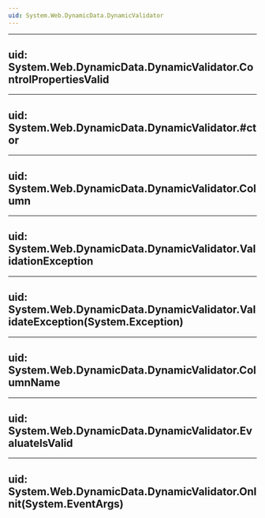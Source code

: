 ```yaml
---
uid: System.Web.DynamicData.DynamicValidator
---
```


---
uid: System.Web.DynamicData.DynamicValidator.ControlPropertiesValid
---

---
uid: System.Web.DynamicData.DynamicValidator.#ctor
---

---
uid: System.Web.DynamicData.DynamicValidator.Column
---

---
uid: System.Web.DynamicData.DynamicValidator.ValidationException
---

---
uid: System.Web.DynamicData.DynamicValidator.ValidateException(System.Exception)
---

---
uid: System.Web.DynamicData.DynamicValidator.ColumnName
---

---
uid: System.Web.DynamicData.DynamicValidator.EvaluateIsValid
---

---
uid: System.Web.DynamicData.DynamicValidator.OnInit(System.EventArgs)
---
